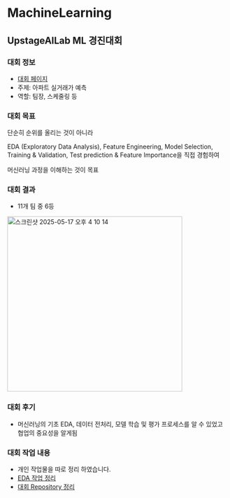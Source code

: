 # MachineLearning

## UpstageAILab ML 경진대회

### 대회 정보

 - [대회 페이지](https://stages.ai/en/competitions/355/overview/description)
 - 주제: 아파트 실거래가 예측
 - 역할: 팀장, 스케줄링 등

### 대회 목표
단순히 순위를 올리는 것이 아니라

EDA (Exploratory Data Analysis), Feature Engineering, Model Selection, Training & Validation, Test prediction & Feature Importance을 직접 경험하여

머신러닝 과정을 이해하는 것이 목표

### 대회 결과
 - 11개 팀 중 6등
<img width="400" alt="스크린샷 2025-05-17 오후 4 10 14" src="https://github.com/user-attachments/assets/6c9db318-76b9-4ceb-a202-039cfcb0df96" />

### 대회 후기
 - 머신러닝의 기초 EDA, 데이터 전처리, 모델 학습 및 평가 프로세스를 알 수 있었고 협업의 중요성을 알게됨

### 대회 작업 내용
 - 개인 작업물을 따로 정리 하였습니다.
 - [EDA 작업 정리](https://steel-single-800.notion.site/EDA-1eea5b28c3bb8097a29dd7aed14a26d1)
 - [대회 Repository 정리](./UpstageAILab_Competition)

